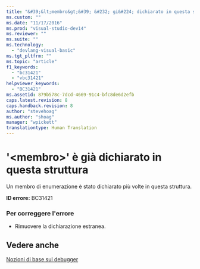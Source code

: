 ```yaml
---
title: "&#39;&lt;membro&gt;&#39; &#232; gi&#224; dichiarato in questa struttura | Microsoft Docs"
ms.custom: ""
ms.date: "11/17/2016"
ms.prod: "visual-studio-dev14"
ms.reviewer: ""
ms.suite: ""
ms.technology: 
  - "devlang-visual-basic"
ms.tgt_pltfrm: ""
ms.topic: "article"
f1_keywords: 
  - "bc31421"
  - "vbc31421"
helpviewer_keywords: 
  - "BC31421"
ms.assetid: 879b578c-7dcd-4669-91c4-bfc8de6d2efb
caps.latest.revision: 8
caps.handback.revision: 8
author: "stevehoag"
ms.author: "shoag"
manager: "wpickett"
translationtype: Human Translation
---
```

# &#39;&lt;membro&gt;&#39; &#232; gi&#224; dichiarato in questa struttura
Un membro di enumerazione è stato dichiarato più volte in questa struttura.  
  
 **ID errore:** BC31421  
  
### Per correggere l'errore  
  
-   Rimuovere la dichiarazione estranea.  
  
## Vedere anche  
 [Nozioni di base sul debugger](/visual-studio/debugger/debugger-basics)